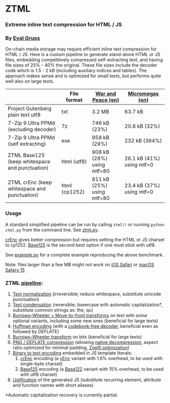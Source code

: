 # ZTML

### Extreme inline text compression for HTML / JS
### By [Eyal Gruss](https://eyalgruss.com)

On-chain media storage may require efficient inline text compression for HTML / JS.
Here is a custom pipeline to generate stand-alone HTML or JS files, embedding competitively compressed self-extracting text, and having file sizes of 25% - 40% the original.
These file sizes include the decoder code which is 1.5 - 2 kB (including auxiliary indices and tables).
The approach makes sense and is optimized for small texts, but performs quite well also on large texts.

|                                                | File format   | [War and Peace (en)](https://gutenberg.org/files/2600/2600-0.txt) | [Micromegas (en)](https://gutenberg.org/files/30123/30123-8.txt) |
|------------------------------------------------|---------------|-------------------------------------------------------------------|------------------------------------------------------------------|
| Project Gutenberg plain text utf8              | txt           | 3.2 MB                                                            | 63.7 kB                                                          |
| 7-Zip 9 Ultra PPMd (excluding decoder)         | 7z            | 746 kB (23%)                                                      | 20.8 kB (32%)                                                    |
| 7-Zip 9 Ultra PPMd (self extracting)           | exe           | 958 kB (29%)                                                      | 232 kB (364%)                                                    |
| ZTML Base125 (keep whitespace and punctuation) | html (utf8)   | 908 kB (28%) using mtf=80                                         | 26.1 kB (41%) using mtf=0                                        |
| ZTML crEnc (keep whitespace and punctuation)   | html (cp1252) | 811 kB (25%) using mtf=80                                         | 23.4 kB (37%) using mtf=0                                        |

### Usage
A standard simplified pipeline can be run by calling `ztml()` or running `python ztml.py` from the command line. See [ztml.py](ztml/ztml.py).

[crEnc](ztml/crenc.py) gives better compression but requires setting the HTML or JS charset to cp1252. [Base125](ztml/base125.py) is the second best option if one must stick with utf8. 

See [example.py](example.py) for a complete example reproducing the above benchmark.

Note: files larger than a few MB might not work on [iOS Safari](https://pqina.nl/blog/canvas-area-exceeds-the-maximum-limit) or [macOS Safary 15](https://bugs.webkit.org/show_bug.cgi?id=230855)

### ZTML [pipeline](ztml/ztml.py):
1. [Text normalization](ztml/text_prep.py) (irreversible; reduce whitespace, substitute unicode punctuation)
2. [Text condensation](ztml/text_prep.py) (reversible; lowercase with automatic capitalization*, substitute common strings as: the, qu)
3. [Burrows–Wheeler + Move-to-front transforms](ztml/bwt_mtf.py) on text with some optional variants, including some new ones (beneficial for large texts)
4. [Huffman encoding](ztml/huffman.py) (with a [codebook-free decoder](https://researchgate.net/publication/3159499_On_the_implementation_of_minimum_redundancy_prefix_codes), beneficial even as followed by DEFLATE)
5. [Burrows–Wheeler transform](ztml/bwt_mtf.py) on bits (beneficial for large texts)
6. [PNG / DEFLATE compression](ztml/deflate.py) (allowing [native decompression](https://web.archive.org/web/20090220141811/http://blog.nihilogic.dk/2008/05/compression-using-canvas-and-png.html
), aspect ratio optimized for minimal padding, [Zopfli optimization](https://github.com/google/zopfli))
7. [Binary to text encoding](https://en.wikipedia.org/wiki/Binary-to-text_encoding) embedded in JS template literals:
     1. [crEnc](ztml/crenc.py) encoding (a [yEnc](http://www.yenc.org) variant with 1.6% overhead, to be used with single-byte charset)
     2. [Base125](ztml/base125.py) encoding (a [Base122](https://blog.kevinalbs.com/base122) variant with 15% overhead, to be used with utf8 charset)
8. [Uglification](ztml/webify.py) of the generated JS (substitute recurring element, attribute and function names with short aliases)

*Automatic capitalization recovery is currently partial.
